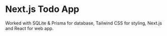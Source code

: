 # Next.js Todo App

Worked with SQLite & Prisma for database, Tailwind CSS for styling, Next.js and React for web app.
